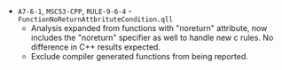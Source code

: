  - `A7-6-1`, `MSC53-CPP`, `RULE-9-6-4` - `FunctionNoReturnAttbrituteCondition.qll`
   - Analysis expanded from functions with "noreturn" attribute, now includes the "noreturn" specifier as well to handle new c rules. No difference in C++ results expected.
   - Exclude compiler generated functions from being reported.